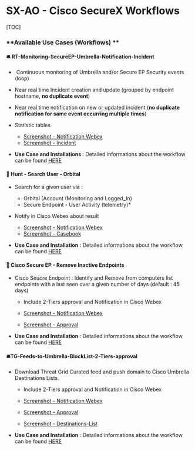 # SX-AO - Cisco SecureX Workflows

[TOC]

### **Available Use Cases (Workflows) ** 

#### **🛎 RT-Monitoring-SecureEP-Umbrella-Notification-Incident**

* ​	Continuous monitoring of Umbrella and/or Secure EP Security events (loop)
* Near real time Incident creation and update (grouped by endpoint hostname, **no duplicate event**)
* Near real time notification on new or updated incident (**no duplicate notification for same event occurring multiple times**)
* Statistic tables

  * [Screenshot - Notification Webex](https://github.com/iberlinson/SX-AO/blob/main/Images/readme___RT_Webex.png)
  * [Screenshot - Incident](https://github.com/iberlinson/SX-AO/blob/main/Images/readme___RT_Incident.png)

* **Use Case and Installations** : Detailed informations about the workflow can be found [HERE](https://github.com/iberlinson/SX-AO/blob/main/RT_Monitoring_USECASE.md)

#### **🔦 Hunt - Search User - Orbital**

* Search for a given user via :
  * Orbital (Account (Monitoring and Logged_In)
  * Secure Endpoint - User Activity (telemetry)*
* Notify in Cisco Webex about result

  * [Screenshot - Notification Webex](https://github.com/iberlinson/SX-AO/blob/main/Images/readme___Hunt_User_Webex.png)
  * [Screenshot - Casebook](https://github.com/iberlinson/SX-AO/blob/main/Images/readme___Hunt_User_casebook.png)

* **Use Case and Installation** : Detailed informations about the workflow can be found [HERE](https://github.com/iberlinson/SX-AO/blob/main/Hunt_User_readme.md)

#### **🧽 Cisco Secure EP - Remove Inactive Endpoints**

* Cisco Seucre Endpoint : Identify and Remove from computers list endpoints with a last seen over a given number of days (default : 45 days)
  * Include 2-Tiers approval and Notification in Cisco Webex

  * [Screenshot - Notification Webex](https://github.com/iberlinson/SX-AO/blob/main/Images/readme___EP_Removal_Webex.png)
  * [Screenshot - Approval](https://github.com/iberlinson/SX-AO/blob/main/Images/readme___EP_Removal_Approval.png)

* **Use Case and Installation** : Detailed informations about the workflow can be found [HERE](https://github.com/iberlinson/SX-AO/blob/main/SecureEP_Remove_InactiveEP_readme.md)

#### **🛎TG-Feeds-to-Umbrella-BlockList-2-Tiers-approval**

* Download Threat Grid Curated feed and push domain to Cisco Umbrella Destinations Lists.
  * Include 2-Tiers approval and Notification in Cisco Webex

  * [Screenshot - Notification Webex](https://github.com/iberlinson/SX-AO/blob/main/Images/Readme_TGFeed_umbrella___notification.png)
  * [Screenshot - Approval](https://github.com/iberlinson/SX-AO/blob/main/Images/Readme_TGFeed_umbrella___approval.png)
  * [Screenshot - Destinations-List](https://github.com/iberlinson/SX-AO/blob/main/Images/Readme_TGFeed_umbrella___DestinationList.png)

* **Use Case and Installation** : Detailed informations about the workflow can be found [HERE](https://github.com/iberlinson/SX-AO/blob/main/TGFeed_Umbrella___readme.md)